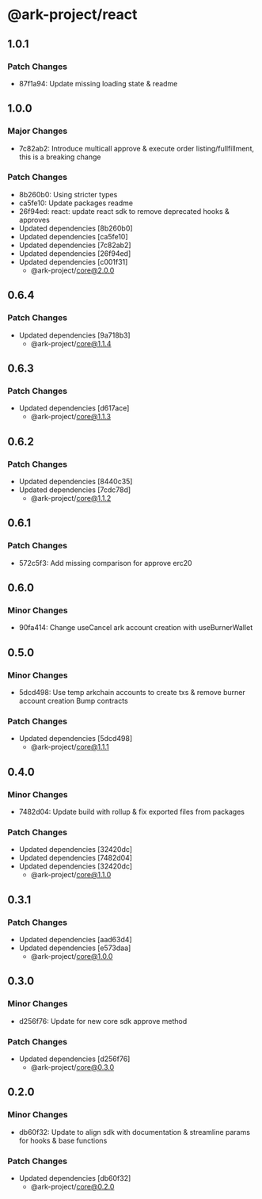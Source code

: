# @ark-project/react

## 1.0.1

### Patch Changes

- 87f1a94: Update missing loading state & readme

## 1.0.0

### Major Changes

- 7c82ab2: Introduce multicall approve & execute order listing/fullfillment, this is a breaking change

### Patch Changes

- 8b260b0: Using stricter types
- ca5fe10: Update packages readme
- 26f94ed: react: update react sdk to remove deprecated hooks & approves
- Updated dependencies [8b260b0]
- Updated dependencies [ca5fe10]
- Updated dependencies [7c82ab2]
- Updated dependencies [26f94ed]
- Updated dependencies [c001f31]
  - @ark-project/core@2.0.0

## 0.6.4

### Patch Changes

- Updated dependencies [9a718b3]
  - @ark-project/core@1.1.4

## 0.6.3

### Patch Changes

- Updated dependencies [d617ace]
  - @ark-project/core@1.1.3

## 0.6.2

### Patch Changes

- Updated dependencies [8440c35]
- Updated dependencies [7cdc78d]
  - @ark-project/core@1.1.2

## 0.6.1

### Patch Changes

- 572c5f3: Add missing comparison for approve erc20

## 0.6.0

### Minor Changes

- 90fa414: Change useCancel ark account creation with useBurnerWallet

## 0.5.0

### Minor Changes

- 5dcd498: Use temp arkchain accounts to create txs & remove burner account creation
  Bump contracts

### Patch Changes

- Updated dependencies [5dcd498]
  - @ark-project/core@1.1.1

## 0.4.0

### Minor Changes

- 7482d04: Update build with rollup & fix exported files from packages

### Patch Changes

- Updated dependencies [32420dc]
- Updated dependencies [7482d04]
- Updated dependencies [32420dc]
  - @ark-project/core@1.1.0

## 0.3.1

### Patch Changes

- Updated dependencies [aad63d4]
- Updated dependencies [e573daa]
  - @ark-project/core@1.0.0

## 0.3.0

### Minor Changes

- d256f76: Update for new core sdk approve method

### Patch Changes

- Updated dependencies [d256f76]
  - @ark-project/core@0.3.0

## 0.2.0

### Minor Changes

- db60f32: Update to align sdk with documentation & streamline params for hooks & base functions

### Patch Changes

- Updated dependencies [db60f32]
  - @ark-project/core@0.2.0
